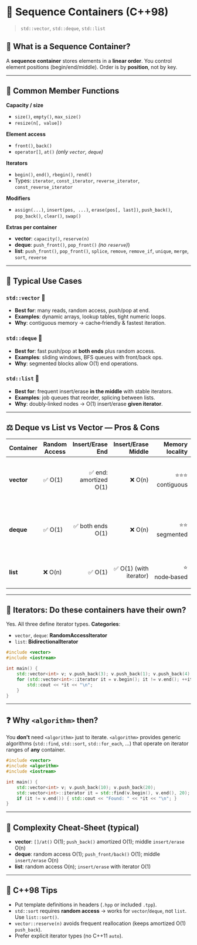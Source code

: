 # 📘 Sequence Containers (C++98)

> `std::vector`, `std::deque`, `std::list`

## 🧭 What is a Sequence Container?

A **sequence container** stores elements in a **linear order**. You control element positions (begin/end/middle). Order is by **position**, not by key.

---

## 🧩 Common Member Functions

**Capacity / size**

* `size()`, `empty()`, `max_size()`
* `resize(n[, value])`

**Element access**

* `front()`, `back()`
* `operator[]`, `at()` *(only `vector`, `deque`)*

**Iterators**

* `begin()`, `end()`, `rbegin()`, `rend()`
* Types: `iterator`, `const_iterator`, `reverse_iterator`, `const_reverse_iterator`

**Modifiers**

* `assign(...)`, `insert(pos, ...)`, `erase(pos[, last])`, `push_back()`, `pop_back()`, `clear()`, `swap()`

**Extras per container**

* **vector**: `capacity()`, `reserve(n)`
* **deque**: `push_front()`, `pop_front()` *(no `reserve`)*)
* **list**: `push_front()`, `pop_front()`, `splice`, `remove`, `remove_if`, `unique`, `merge`, `sort`, `reverse`

---

## 🚀 Typical Use Cases

### `std::vector` 🧱

* **Best for**: many reads, random access, push/pop at end.
* **Examples**: dynamic arrays, lookup tables, tight numeric loops.
* **Why**: contiguous memory → cache‑friendly & fastest iteration.

### `std::deque` 🚌

* **Best for**: fast push/pop at **both ends** plus random access.
* **Examples**: sliding windows, BFS queues with front/back ops.
* **Why**: segmented blocks allow O(1) end operations.

### `std::list` 🔗

* **Best for**: frequent insert/erase **in the middle** with stable iterators.
* **Examples**: job queues that reorder, splicing between lists.
* **Why**: doubly‑linked nodes → O(1) insert/erase **given iterator**.

---

## ⚖️ Deque vs List vs Vector — Pros & Cons

| Container  | Random Access |      Insert/Erase End |    Insert/Erase Middle | Memory locality |                                                 Iterator invalidation | Notes                                   |
| ---------- | ------------- | --------------------: | ---------------------: | --------------: | --------------------------------------------------------------------: | --------------------------------------- |
| **vector** | ✅ O(1)        | ✅ end: amortized O(1) |                 ❌ O(n) |  ⭐⭐⭐ contiguous | Reallocations invalidate **all**; middle ops invalidate from point on | Use `reserve()` to reduce reallocations |
| **deque**  | ✅ O(1)        |      ✅ both ends O(1) |                 ❌ O(n) |    ⭐⭐ segmented |      End ops usually keep most iterators valid; middle can invalidate | No `reserve()`                          |
| **list**   | ❌ O(n)        |                ✅ O(1) | ✅ O(1) (with iterator) |    ⭐ node‑based |                                 Iterators valid except at erased node | Has `splice/sort/merge/unique/reverse`  |

---

## 👣 Iterators: Do these containers have their own?

Yes. All three define iterator types.
**Categories**:

* `vector`, `deque`: **RandomAccessIterator**
* `list`: **BidirectionalIterator**

```cpp
#include <vector>
#include <iostream>

int main() {
    std::vector<int> v; v.push_back(3); v.push_back(1); v.push_back(4);
    for (std::vector<int>::iterator it = v.begin(); it != v.end(); ++it) {
        std::cout << *it << "\n";
    }
}
```

---

## ❓ Why `<algorithm>` then?

You **don’t** need `<algorithm>` just to iterate. `<algorithm>` provides generic algorithms (`std::find`, `std::sort`, `std::for_each`, …) that operate on iterator ranges of **any** container.

```cpp
#include <vector>
#include <algorithm>
#include <iostream>

int main() {
    std::vector<int> v; v.push_back(10); v.push_back(20);
    std::vector<int>::iterator it = std::find(v.begin(), v.end(), 20);
    if (it != v.end()) { std::cout << "Found: " << *it << "\n"; }
}
```

---

## 🧪 Complexity Cheat‑Sheet (typical)

* **vector**: `[]/at()` O(1); `push_back()` amortized O(1); middle `insert/erase` O(n)
* **deque**: random access O(1); `push_front/back()` O(1); middle `insert/erase` O(n)
* **list**: random access O(n); `insert/erase` with iterator O(1)

---

## 📎 C++98 Tips

* Put template definitions in headers (`.hpp` or included `.tpp`).
* `std::sort` requires **random access** → works for `vector`/`deque`, not `list`. Use `list::sort()`.
* `vector::reserve(n)` avoids frequent reallocation (keeps amortized O(1) `push_back`).
* Prefer explicit iterator types (no C++11 `auto`).
